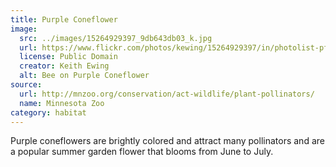 ```yaml
---
title: Purple Coneflower
image:
  src: ../images/15264929397_9db643db03_k.jpg
  url: https://www.flickr.com/photos/kewing/15264929397/in/photolist-pfUKFT-pvmF13-f6RU7B-eyN3pP-eyRbEA-513ziF-75FaX-tw15Uh-pfUw6C-9XQKck-9RvayA-JCveZt-J9mz7Y-agNhy4-og4rVR-3fc4Z4-9Wkipc-uX5GDz-53NZVs-izNuX-h5ARaZ-eyR8Rd-GHbqBm-wvkFJB-uqCmQ6-22w5BL-6KcyPa-a6XfaJ-6kyyoj-f6bZno-htZ5VG-eG7sG2-BYQa-nVLCds-oGecaF-wLSaaz-6Y5ejz-9wsL2j-wFonXE-9MppuP-ahZNGv-oj2JbD-NchkTb-a6j7Jz-xfYrgE-dPS2M-8ZeV4V-73Notp-9YBCkP-gtqvjg
  license: Public Domain
  creator: Keith Ewing
  alt: Bee on Purple Coneflower
source:
  url: http://mnzoo.org/conservation/act-wildlife/plant-pollinators/
  name: Minnesota Zoo
category: habitat
---
```

Purple coneflowers are brightly colored and attract many pollinators and are a popular summer garden flower that blooms from June to July.